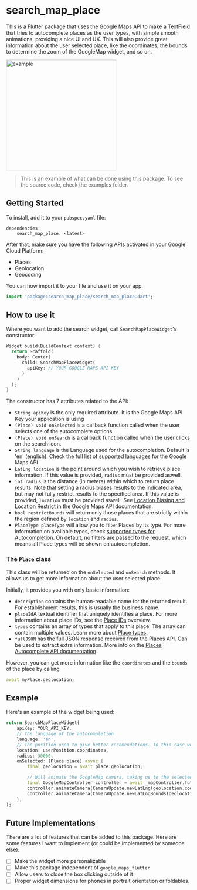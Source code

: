 # search_map_place

This is a Flutter package that uses the Google Maps API to make a TextField that tries to autocomplete places as the user types, with simple smooth animations, providing a nice UI and UX.
This will also provide great information about the user selected place, like the coordinates, the bounds to determine the zoom of the GoogleMap widget, and so on.

<img src="./example/search_map_place_example.gif" alt="example" width="300"/>

> This is an example of what can be done using this package. To see the source code, check the examples folder.

## Getting Started

To install, add it to your `pubspec.yaml` file:

```
dependencies:
    search_map_place: <latest>
```

After that, make sure you have the following APIs activated in your Google Cloud Platform:
- Places
- Geolocation
- Geocoding

You can now import it to your file and use it on your app.

```dart
import 'package:search_map_place/search_map_place.dart';
```

## How to use it

Where you want to add the search widget, call `SearchMapPlaceWidget`'s constructor:

```dart
Widget build(BuildContext context) {
  return Scaffold(
    body: Center(
      child: SearchMapPlaceWidget(
        apiKey: // YOUR GOOGLE MAPS API KEY
      )
    )
  );
}
```

The constructor has 7 attributes related to the API:
- `String apiKey` is the only required attribute. It is the Google Maps API Key your application is using
- `(Place) void onSelected` is a callback function called when the user selects one of the autocomplete options. 
- `(Place) void onSearch` is a callback function called when the user clicks on the search icon.
- `String language` is the Language used for the autocompletion. Default is 'en' (english). Check the full list of [supported languages](https://developers.google.com/maps/faq#languagesupport) for the Google Maps API
- `LatLng location` is the point around which you wish to retrieve place information. If this value is provided, `radius` must be provided aswell.
- `int radius` is the distance (in meters) within which to return place results. Note that setting a radius biases results to the indicated area, but may not fully restrict results to the specified area. If this value is provided, `location` must be provided aswell. See [Location Biasing and Location Restrict](https://developers.google.com/places/web-service/autocomplete#location_biasing) in the Google Maps API documentation.
- `bool restrictBounds` will return only those places that are strictly within the region defined by `location` and `radius`.
- `PlaceType placeType` will allow you to filter Places by its type. For more information on available types, check [supported types for Autocompletion](https://developers.google.com/places/web-service/autocomplete?#place_types). On default, no filters are passed to the request, which means all Place types will be shown on autocompletion.

### The `Place` class

This class will be returned on the `onSelected` and `onSearch` methods. It allows us to get more information about the user selected place.

Initially, it provides you with only basic information:
- `description` contains the human-readable name for the returned result. For establishment results, this is usually the business name.
- `placeId`A textual identifier that uniquely identifies a place. For more information about place IDs, see the [Place IDs](https://developers.google.com/places/web-service/place-id) overview.
- `types` contains an array of types that apply to this place. The array can contain multiple values. Learn more about [Place types](https://developers.google.com/places/web-service/supported_types).
- `fullJSON` has the full JSON response received from the Places API. Can be used to extract extra information. More info on the [Places Autocomplete API documentation](https://developers.google.com/places/web-service/autocomplete)

However, you can get more information like the `coordinates` and the `bounds` of the place by calling
```dart
await myPlace.geolocation;
```

## Example

Here's an example of the widget being used:

```dart
return SearchMapPlaceWidget(
    apiKey: YOUR_API_KEY,
    // The language of the autocompletion
    language: 'en',
    // The position used to give better recomendations. In this case we are using the user position
    location: userPosition.coordinates,
    radius: 30000,
    onSelected: (Place place) async {
        final geolocation = await place.geolocation;

        // Will animate the GoogleMap camera, taking us to the selected position with an appropriate zoom
        final GoogleMapController controller = await _mapController.future;
        controller.animateCamera(CameraUpdate.newLatLng(geolocation.coordinates));
        controller.animateCamera(CameraUpdate.newLatLngBounds(geolocation.bounds, 0));
    },
);
```

## Future Implementations

There are a lot of features that can be added to this package. Here are some features I want to implement (or could be implemented by someone else):

- [ ] Make the widget more personalizable
- [ ] Make this package independent of `google_maps_flutter`
- [ ] Allow users to close the box clicking outside of it
- [ ] Proper widget dimensions for phones in portrait orientation or foldables.